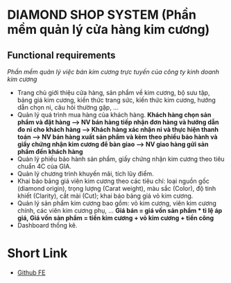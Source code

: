 # **DIAMOND SHOP SYSTEM** (Phần mềm quản lý cửa hàng kim cương)
## Functional requirements

_Phần mềm quản lý việc bán kim cương trực tuyến của công ty kinh doanh kim cương_
 - Trang chủ giới thiệu cửa hàng, sản phẩm về kim cương, bộ sưu tập, bảng giá kim cương, kiến thức trang sức, kiến thức kim cương, hướng dẫn chọn ni, câu hỏi thường gặp, …
 - Quản lý quá trình mua hàng của khách hàng.
   **Khách hàng chọn sản phẩm và đặt hàng --> NV bán hàng tiếp nhận đơn hàng và hướng dẫn đo ni cho khách hàng --> Khách hàng xác nhận ni và thực hiện thanh toán --> NV bán hàng xuất sản phẩm và kèm theo phiếu bảo hành và giấy chứng nhận kim cương để bàn giao --> NV giao hàng gửi sản phẩm đến khách hàng**
 - Quản lý phiếu bảo hành sản phẩm, giấy chứng nhận kim cương theo tiêu chuẩn 4C của GIA.
 - Quản lý chương trình khuyến mãi, tích lũy điểm.
 - Khai báo bảng giá viên kim cương theo các tiêu chí: loại nguồn gốc (diamond origin), trọng lượng (Carat weight), màu sắc (Color), độ tinh khiết (Clarity), cắt mài (Cut); khai báo bảng giá vỏ kim cương.
 - Quản lý sản phẩm kim cương bao gồm: vỏ kim cương, viên kim cương chính, các viên kim cương phụ, ...
   **Giá bán = giá vốn sản phẩm * tỉ lệ áp giá, Giá vốn sản phẩm = tiền kim cương + vỏ kim cương + tiền công**
 - Dashboard thống kê.

# Short Link
- [Github FE](https://github.com/devnguyen0111/SWP391-DiamondShopSystem)
